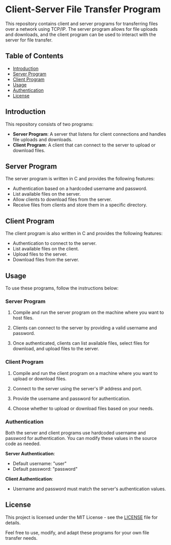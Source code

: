 # Client-Server File Transfer Program

This repository contains client and server programs for transferring files over a network using TCP/IP. The server program allows for file uploads and downloads, and the client program can be used to interact with the server for file transfer.

## Table of Contents

- [Introduction](#introduction)
- [Server Program](#server-program)
- [Client Program](#client-program)
- [Usage](#usage)
- [Authentication](#authentication)
- [License](#license)

## Introduction

This repository consists of two programs:
- **Server Program**: A server that listens for client connections and handles file uploads and downloads.
- **Client Program**: A client that can connect to the server to upload or download files.

## Server Program

The server program is written in C and provides the following features:
- Authentication based on a hardcoded username and password.
- List available files on the server.
- Allow clients to download files from the server.
- Receive files from clients and store them in a specific directory.

## Client Program

The client program is also written in C and provides the following features:
- Authentication to connect to the server.
- List available files on the client.
- Upload files to the server.
- Download files from the server.

## Usage

To use these programs, follow the instructions below:

### Server Program

1. Compile and run the server program on the machine where you want to host files.

2. Clients can connect to the server by providing a valid username and password.

3. Once authenticated, clients can list available files, select files for download, and upload files to the server.

### Client Program

1. Compile and run the client program on a machine where you want to upload or download files.

2. Connect to the server using the server's IP address and port.

3. Provide the username and password for authentication.

4. Choose whether to upload or download files based on your needs.

### Authentication

Both the server and client programs use hardcoded username and password for authentication. You can modify these values in the source code as needed.

**Server Authentication**:
- Default username: "user"
- Default password: "password"

**Client Authentication**:
- Username and password must match the server's authentication values.

## License

This project is licensed under the MIT License - see the [LICENSE](LICENSE) file for details.

Feel free to use, modify, and adapt these programs for your own file transfer needs.

